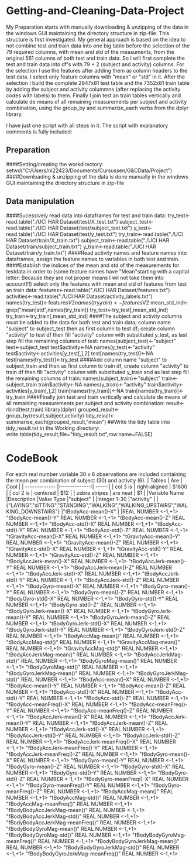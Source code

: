 # Getting-and-Cleaning-Data-Project
My Preparation starts with manually downloading & unzipping of the data in the windows GUI maintaining the directory structure in zip-file. 
This structure is first investigated.
My general approach is based on the idea to not combine test and train data into one big table before the selection of the 79 required columns, 
with mean and std of the measuments, from the original 561 columns of both test and train data. 
So I will first complete the test and train data into df's with 79 + 2 (subject and activity) columns. For the selection I use the features after adding them
as column headers to the test data. I select only feature columns with "mean" or "std" in it. After the selection I build the complete 2947x81 test table and 
the 7352x81 train table by adding the subject and activity colummns (after replacing the activity codes with labels) to them.
Finally I join test an train tables vertically and calculate de means of all remaining measurements per subject and activity combination, using the group_by 
and summarize_each verbs from the dplyr library.

I have just one script with all steps in it. The script with explanatory comments is fully included:

## Preparation
####Setting/creating the workdirectory:
	setwd("C:/Users/nl22423/Documents/Cursussen/G&CData/Project")
####Downloading & unzipping of the data is done manually in the windows GUI maintaining the directory structure in zip-file
## Data manipulation
####Sucessively read data into dataframes for test and train data:
	try_test<-read.table("./UCI HAR Dataset/test/X_test.txt")
	subject_test<-read.table("./UCI HAR Dataset/test/subject_test.txt")
	y_test<-read.table("./UCI HAR Dataset/test/y_test.txt")
	try_train<-read.table("./UCI HAR Dataset/train/X_train.txt")
	subject_train<-read.table("./UCI HAR Dataset/train/subject_train.txt")
	y_train<-read.table("./UCI HAR Dataset/train/y_train.txt")
####Read activity names and feature names into dataframes, assign the feature names to variables in both test and train.
####Establish the indices of the mean and std of the measurements for testdata in order to (some feature names have "Mean"starting with a capital letter: Because they are not proper means I wil not take them into account!!!) select only the features with mean and std of features from test an train data:
	features<-read.table("./UCI HAR Dataset/features.txt")
	activities<-read.table("./UCI HAR Dataset/activity_labels.txt")
	names(try_test)<-features$V2
	names(try_train)<-features$V2
	mean_std_ind<-grep("mean|std",names(try_train))
	try_test<-try_test[,mean_std_ind]
	try_train<-try_train[,mean_std_ind]
####The subject and activity columns must be added to the data for both test and train data; column name "subject" to subject_test then as first column to test df; create column "activity" to test df then fill "activity" column with substituted y_test, as last step fill the remaining columns of test:
	names(subject_test)<-"subject"
	test<-subject_test
	test$activity<-NA
	names(y_test)<-"activity"
	test$activity<-activities[y_test[,],2]
	test[names(try_test)]<-NA
	test[names(try_test)]<-try_test
####Add column name "subject" to subject_train and then as first column to train df, create column "activity" to train df then fill "activity" column with substituted y_train and as last step fill the remaining columns of train:
	names(subject_train)<-"subject"
	train<-subject_train
	train$activity<-NA
	names(y_train)<-"activity"
	train$activity<-activities[y_train[,],2]
	train[names(try_train)]<-NA
	train[names(try_train)]<-try_train
####Finally join test and train vertically and calculate de means of all remaining measurements per subject and activity combination:
	result<-rbind(test,train)
	library(dplyr)
	grouped_result<-group_by(result,subject,activity)
	tidy_result<-summarise_each(grouped_result,"mean")
##Write the tidy table into tidy_result.txt in the Working directory:
	write.table(tidy_result,file="tidy_result.txt",row.name=FALSE)
# CodeBook
For each real number variable 30 x 6 observations are included containing the mean per combination of subject (30) and activity (6).
| Tables        | Are           | Cool  |
| ------------- |:-------------:| -----:|
| col 3 is      | right-aligned | $1600 |
| col 2 is      | centered      |   $12 |
| zebra stripes | are neat      |    $1 |
|Variable Name		|Description		|Value Type
|"subject" 		|			|Integer 1-30
|"activity" 		|			|{"LAYING","sITTING","STANDING","WALKING","WALKING_UPSTAIRS","WALKING_DOWNSTAIRS"} 
|"tBodyAcc-mean()-X" 	|			|REAL NUMBER <-1,+1>
"tBodyAcc-mean()-Y" 				REAL NUMBER <-1,+1>
"tBodyAcc-mean()-Z" 				REAL NUMBER <-1,+1>
"tBodyAcc-std()-X" 				REAL NUMBER <-1,+1>
"tBodyAcc-std()-Y" 				REAL NUMBER <-1,+1>
"tBodyAcc-std()-Z" 				REAL NUMBER <-1,+1>
"tGravityAcc-mean()-X" 				REAL NUMBER <-1,+1>
"tGravityAcc-mean()-Y" 				REAL NUMBER <-1,+1>
"tGravityAcc-mean()-Z" 				REAL NUMBER <-1,+1>
"tGravityAcc-std()-X" 				REAL NUMBER <-1,+1>
"tGravityAcc-std()-Y" 				REAL NUMBER <-1,+1>
"tGravityAcc-std()-Z" 				REAL NUMBER <-1,+1>
"tBodyAccJerk-mean()-X" 			REAL NUMBER <-1,+1>
"tBodyAccJerk-mean()-Y"  			REAL NUMBER <-1,+1>
"tBodyAccJerk-mean()-Z"  			REAL NUMBER <-1,+1>
"tBodyAccJerk-std()-X"  			REAL NUMBER <-1,+1>
"tBodyAccJerk-std()-Y"  			REAL NUMBER <-1,+1>
"tBodyAccJerk-std()-Z"  			REAL NUMBER <-1,+1>
"tBodyGyro-mean()-X"  				REAL NUMBER <-1,+1>
"tBodyGyro-mean()-Y"  				REAL NUMBER <-1,+1>
"tBodyGyro-mean()-Z" 	 			REAL NUMBER <-1,+1>
"tBodyGyro-std()-X" 	 			REAL NUMBER <-1,+1>
"tBodyGyro-std()-Y" 	 			REAL NUMBER <-1,+1>
"tBodyGyro-std()-Z"  				REAL NUMBER <-1,+1>
"tBodyGyroJerk-mean()-X"  			REAL NUMBER <-1,+1>
"tBodyGyroJerk-mean()-Y"  			REAL NUMBER <-1,+1>
"tBodyGyroJerk-mean()-Z"  			REAL NUMBER <-1,+1>
"tBodyGyroJerk-std()-X"  			REAL NUMBER <-1,+1>
"tBodyGyroJerk-std()-Y"  			REAL NUMBER <-1,+1>
"tBodyGyroJerk-std()-Z"  			REAL NUMBER <-1,+1>
"tBodyAccMag-mean()"  				REAL NUMBER <-1,+1>
"tBodyAccMag-std()"  				REAL NUMBER <-1,+1>
"tGravityAccMag-mean()"  			REAL NUMBER <-1,+1>
"tGravityAccMag-std()"  			REAL NUMBER <-1,+1>
"tBodyAccJerkMag-mean()"  			REAL NUMBER <-1,+1>
"tBodyAccJerkMag-std()"  			REAL NUMBER <-1,+1>
"tBodyGyroMag-mean()"  				REAL NUMBER <-1,+1>
"tBodyGyroMag-std()" 	 			REAL NUMBER <-1,+1>
"tBodyGyroJerkMag-mean()" 	 		REAL NUMBER <-1,+1>
"tBodyGyroJerkMag-std()"  			REAL NUMBER <-1,+1>
"fBodyAcc-mean()-X" 	 			REAL NUMBER <-1,+1>
"fBodyAcc-mean()-Y" 	 			REAL NUMBER <-1,+1>
"fBodyAcc-mean()-Z" 	 			REAL NUMBER <-1,+1>
"fBodyAcc-std()-X" 	 			REAL NUMBER <-1,+1>
"fBodyAcc-std()-Y" 	 			REAL NUMBER <-1,+1>
"fBodyAcc-std()-Z" 	 			REAL NUMBER <-1,+1>
"fBodyAcc-meanFreq()-X"  			REAL NUMBER <-1,+1>
"fBodyAcc-meanFreq()-Y"  			REAL NUMBER <-1,+1>
"fBodyAcc-meanFreq()-Z"  			REAL NUMBER <-1,+1>
"fBodyAccJerk-mean()-X"  			REAL NUMBER <-1,+1>
"fBodyAccJerk-mean()-Y"  			REAL NUMBER <-1,+1>
"fBodyAccJerk-mean()-Z"  			REAL NUMBER <-1,+1>
"fBodyAccJerk-std()-X"  			REAL NUMBER <-1,+1>
"fBodyAccJerk-std()-Y"  			REAL NUMBER <-1,+1>
"fBodyAccJerk-std()-Z"  			REAL NUMBER <-1,+1>
"fBodyAccJerk-meanFreq()-X"  			REAL NUMBER <-1,+1>
"fBodyAccJerk-meanFreq()-Y"  			REAL NUMBER <-1,+1>
"fBodyAccJerk-meanFreq()-Z"  			REAL NUMBER <-1,+1>
"fBodyGyro-mean()-X" 				REAL NUMBER <-1,+1> 
"fBodyGyro-mean()-Y"  				REAL NUMBER <-1,+1>
"fBodyGyro-mean()-Z" 	 			REAL NUMBER <-1,+1>
"fBodyGyro-std()-X" 	 			REAL NUMBER <-1,+1>
"fBodyGyro-std()-Y"  				REAL NUMBER <-1,+1>
"fBodyGyro-std()-Z"  				REAL NUMBER <-1,+1>
"fBodyGyro-meanFreq()-X"  			REAL NUMBER <-1,+1>
"fBodyGyro-meanFreq()-Y"  			REAL NUMBER <-1,+1>
"fBodyGyro-meanFreq()-Z"  			REAL NUMBER <-1,+1>
"fBodyAccMag-mean()"  				REAL NUMBER <-1,+1>
"fBodyAccMag-std()" 	 			REAL NUMBER <-1,+1>
"fBodyAccMag-meanFreq()" 			REAL NUMBER <-1,+1>
"fBodyBodyAccJerkMag-mean()"  			REAL NUMBER <-1,+1>
"fBodyBodyAccJerkMag-std()"  			REAL NUMBER <-1,+1>
"fBodyBodyAccJerkMag-meanFreq()" 		REAL NUMBER <-1,+1> 
"fBodyBodyGyroMag-mean()"  			REAL NUMBER <-1,+1>
"fBodyBodyGyroMag-std()"  			REAL NUMBER <-1,+1>
"fBodyBodyGyroMag-meanFreq()"  			REAL NUMBER <-1,+1>
"fBodyBodyGyroJerkMag-mean()"  			REAL NUMBER <-1,+1>
"fBodyBodyGyroJerkMag-std()"  			REAL NUMBER <-1,+1>
"fBodyBodyGyroJerkMag-meanFreq()" 		REAL NUMBER <-1,+1>
